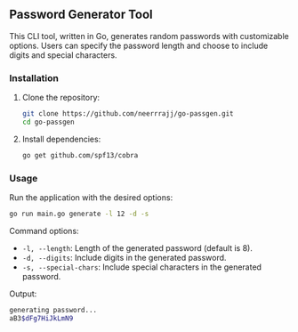 ## Password Generator Tool

This CLI tool, written in Go, generates random passwords with customizable options. Users can specify the password length and choose to include digits and special characters.

### Installation

1. Clone the repository:
    ```sh
    git clone https://github.com/neerrrajj/go-passgen.git
    cd go-passgen
    ```

2. Install dependencies:
    ```sh
    go get github.com/spf13/cobra
    ```

### Usage

Run the application with the desired options:
```sh
go run main.go generate -l 12 -d -s
```

Command options:
- `-l, --length`: Length of the generated password (default is 8).
- `-d, --digits`: Include digits in the generated password.
- `-s, --special-chars`: Include special characters in the generated password.

Output:

```bash
generating password...
aB3$dFg7HiJkLmN9
```
